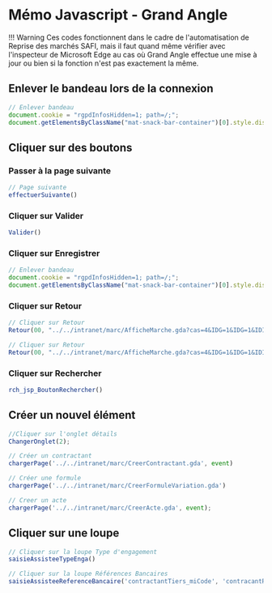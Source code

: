 # Mémo Javascript - Grand Angle

!!! Warning
    Ces codes fonctionnent dans le cadre de l'automatisation de Reprise des marchés SAFI, mais il faut quand même vérifier avec l'inspecteur de Microsoft Edge au cas où Grand Angle effectue une mise à jour ou bien si la fonction n'est pas exactement la même.

## Enlever le bandeau lors de la connexion
``` javascript
// Enlever bandeau
document.cookie = "rgpdInfosHidden=1; path=/;";
document.getElementsByClassName("mat-snack-bar-container")[0].style.display = "none";
```

## Cliquer sur des boutons
### Passer à la page suivante
``` javascript
// Page suivante
effectuerSuivante()
```

### Cliquer sur Valider
``` javascript
Valider()
```

### Cliquer sur Enregistrer
``` javascript
// Enlever bandeau
document.cookie = "rgpdInfosHidden=1; path=/;";
document.getElementsByClassName("mat-snack-bar-container")[0].style.display = "none";
```
### Cliquer sur Retour
``` javascript
// Cliquer sur Retour
Retour(00, "../../intranet/marc/AfficheMarche.gda?cas=4&IDG=1&IDG=1&IDIP=IDIP_1670579254806&code=1052&ignorerIDIP=1&onglet=2&histoaction=-1")
```

``` javascript
// Cliquer sur Retour
Retour(00, "../../intranet/marc/AfficheMarche.gda?cas=4&IDG=1&IDG=1&IDIP=IDIP_1670856590548&code=1078&ignorerIDIP=1&onglet=2&histoaction=-1")
```

### Cliquer sur Rechercher
```javascript
rch_jsp_BoutonRechercher()
```

## Créer un nouvel élément

```javascript
//Cliquer sur l'onglet détails
ChangerOnglet(2);
```

```javascript
// Créer un contractant
chargerPage('../../intranet/marc/CreerContractant.gda', event)
```

```javascript
// Créer une formule
chargerPage('../../intranet/marc/CreerFormuleVariation.gda')
```

```javascript
// Creer un acte
chargerPage('../../intranet/marc/CreerActe.gda', event);
```

## Cliquer sur une loupe
```javascript
// Cliquer sur la loupe Type d'engagement
saisieAssisteeTypeEnga()
```
```javascript
// Cliquer sur la loupe Références Bancaires
saisieAssisteeReferenceBancaire('contractantTiers_miCode', 'contracantRefBancaireTiers_miCode', 'contractantRefBancaire_miCode', 'contractantRefBancaire_msLib');
```


```